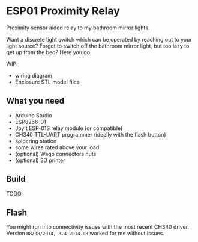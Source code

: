 # ESP01 Proximity Relay

Proximity sensor aided relay to my bathroom mirror lights.

Want a discrete light switch which can be operated by reaching out to your light source?
Forgot to switch off the bathroom mirror light, but too lazy to get up from the bed?
Here you go.

WIP:
- wiring diagram
- Enclosure STL model files

## What you need

- Arduino Studio
- ESP8266-01
- JoyIt ESP-01S relay module (or compatible)
- CH340 TTL-UART programmer (ideally with the flash button)
- soldering station
- some wires rated above your load
- (optional) Wago connectors nuts
- (optional) 3D printer

## Build

TODO

## Flash

You might run into connectivity issues with the most recent CH340 driver. Version ```08/08/2014, 3.4.2014.08``` worked for me without issues.
